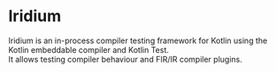# Iridium

Iridium is an in-process compiler testing framework for Kotlin using the Kotlin embeddable compiler and Kotlin Test.  
It allows testing compiler behaviour and FIR/IR compiler plugins.